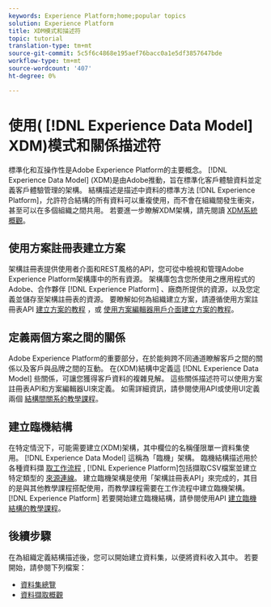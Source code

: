 ```yaml
---
keywords: Experience Platform;home;popular topics
solution: Experience Platform
title: XDM模式和描述符
topic: tutorial
translation-type: tm+mt
source-git-commit: 5c5f6c4868e195aef76bacc0a1e5df3857647bde
workflow-type: tm+mt
source-wordcount: '407'
ht-degree: 0%

---
```



# 使用( [!DNL Experience Data Model] XDM)模式和關係描述符

標準化和互操作性是Adobe Experience Platform的主要概念。 [!DNL Experience Data Model] (XDM)是由Adobe推動，旨在標準化客戶體驗資料並定義客戶體驗管理的架構。 結構描述是描述中資料的標準方法 [!DNL Experience Platform]，允許符合結構的所有資料可以重複使用，而不會在組織間發生衝突，甚至可以在多個組織之間共用。 若要進一步瞭解XDM架構，請先閱讀 [XDM系統概觀](../xdm/home.md)。

## 使用方案註冊表建立方案

架構註冊表提供使用者介面和REST風格的API，您可從中檢視和管理Adobe Experience Platform架構庫中的所有資源。 架構庫包含您所使用之應用程式的Adobe、合作夥伴 [!DNL Experience Platform] 、廠商所提供的資源，以及您定義並儲存至架構註冊表的資源。 要瞭解如何為組織建立方案，請遵循使用方案註冊表API [建立方案的教程](../xdm/tutorials/create-schema-api.md) ，或 [使用方案編輯器用戶介面建立方案的教程](../xdm/tutorials/create-schema-ui.md)。

## 定義兩個方案之間的關係

Adobe Experience Platform的重要部分，在於能夠跨不同通道瞭解客戶之間的關係以及客戶與品牌之間的互動。 在(XDM)結構中定義這 [!DNL Experience Data Model] 些關係，可讓您獲得客戶資料的複雜見解。 這些關係描述符可以使用方案註冊表API和方案編輯器UI來定義。 如需詳細資訊，請參閱使用API或使用UI定義兩個 [結構間關](../xdm/tutorials/relationship-api.md)[系的教學課程](../xdm/tutorials/relationship-ui.md)。

## 建立臨機結構

在特定情況下，可能需要建立(XDM)架構，其中欄位的名稱僅限單一資料集使用。 [!DNL Experience Data Model] 這稱為「臨機」架構。 臨機結構描述用於各種資料擷 [取工作流程](../ingestion/home.md) , [!DNL Experience Platform]包括擷取CSV檔案並建立特定類型的 [來源連線](../sources/home.md)。 建立臨機架構是使用「架構註冊表API」來完成的，其目的是與其他教學課程搭配使用，而教學課程需要在工作流程中建立臨機架構。 [!DNL Experience Platform] 若要開始建立臨機結構，請參閱使用API [建立臨機結構的教學課程](../xdm/tutorials/ad-hoc.md)。

## 後續步驟

在為組織定義結構描述後，您可以開始建立資料集，以便將資料收入其中。 若要開始，請參閱下列檔案：

* [資料集總覽](../catalog/datasets/overview.md)
* [資料擷取概觀](../ingestion/home.md)